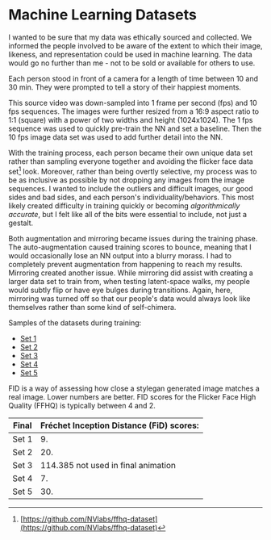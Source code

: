# Machine Learning Datasets
I wanted to be sure that my data was ethically sourced and collected. We informed the people involved to be aware of the extent to which their image, likeness, and representation could be used in machine learning. The data would go no further than me - not to be sold or available for others to use.

Each person stood in front of a camera for a length of time between 10 and 30 min. They were prompted to tell a story of their happiest moments.

This source video was down-sampled into 1 frame per second (fps) and 10 fps sequences. The images were further resized from a 16:9 aspect ratio to 1:1 (square) with a power of two widths and height (1024x1024). The 1 fps sequence was used to quickly pre-train the NN and set a baseline. Then the 10 fps image data set was used to add further detail into the NN.

With the training process, each person became their own unique data set rather than sampling everyone together and avoiding the flicker face data set[^1] look. Moreover, rather than being overtly selective, my process was to be as inclusive as possible by not dropping any images from the image sequences. I wanted to include the outliers and difficult images, our good sides and bad sides, and each person's individuality/behaviors. This most likely created difficulty in training quickly or becoming _algorithmically accurate_, but I felt like all of the bits were essential to include, not just a gestalt.

Both augmentation and mirroring became issues during the training phase. The auto-augmentation caused training scores to bounce, meaning that I would occasionally lose an NN output into a blurry morass. I had to completely prevent augmentation from happening to reach my results. Mirroring created another issue. While mirroring did assist with creating a larger data set to train from, when testing latent-space walks, my people would subtly flip or have eye bulges during transitions. Again, here, mirroring was turned off so that our people's data would always look like themselves rather than some kind of self-chimera.

Samples of the datasets during training:
- [Set 1](./set1.md)
- [Set 2](./set2.md)
- [Set 3](./set3.md)
- [Set 4](./set4.md)
- [Set 5](./set5.md)

FID is a way of assessing how close a stylegan generated image matches a real image. Lower numbers are better. FID scores for the Flicker Face High Quality (FFHQ) is typically between 4 and 2.


| Final | Fréchet Inception Distance (FiD) scores: |
| --- | --- |
| Set 1  |  9. |
| Set 2  |  20. |
| Set 3  | 114.385   not used in final animation |
| Set 4  | 7. |
| Set 5  | 30. |


[^1]: [https://github.com/NVlabs/ffhq-dataset](https://github.com/NVlabs/ffhq-dataset)
